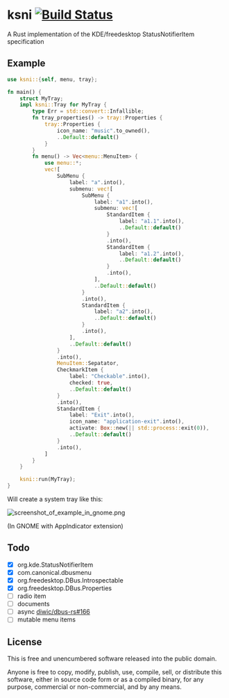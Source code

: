 # ksni [![Build Status](https://travis-ci.com/iovxw/ksni.svg?branch=master)](https://travis-ci.com/iovxw/ksni)

A Rust implementation of the KDE/freedesktop StatusNotifierItem specification

## Example

```rust
use ksni::{self, menu, tray};

fn main() {
    struct MyTray;
    impl ksni::Tray for MyTray {
        type Err = std::convert::Infallible;
        fn tray_properties() -> tray::Properties {
            tray::Properties {
                icon_name: "music".to_owned(),
                ..Default::default()
            }
        }
        fn menu() -> Vec<menu::MenuItem> {
            use menu::*;
            vec![
                SubMenu {
                    label: "a".into(),
                    submenu: vec![
                        SubMenu {
                            label: "a1".into(),
                            submenu: vec![
                                StandardItem {
                                    label: "a1.1".into(),
                                    ..Default::default()
                                }
                                .into(),
                                StandardItem {
                                    label: "a1.2".into(),
                                    ..Default::default()
                                }
                                .into(),
                            ],
                            ..Default::default()
                        }
                        .into(),
                        StandardItem {
                            label: "a2".into(),
                            ..Default::default()
                        }
                        .into(),
                    ],
                    ..Default::default()
                }
                .into(),
                MenuItem::Sepatator,
                CheckmarkItem {
                    label: "Checkable".into(),
                    checked: true,
                    ..Default::default()
                }
                .into(),
                StandardItem {
                    label: "Exit".into(),
                    icon_name: "application-exit".into(),
                    activate: Box::new(|| std::process::exit(0)),
                    ..Default::default()
                }
                .into(),
            ]
        }
    }

    ksni::run(MyTray);
}
```

Will create a system tray like this:

![screenshot_of_example_in_gnome.png](examples/screenshot_of_example_in_gnome.png)

(In GNOME with AppIndicator extension)

## Todo
 - [x] org.kde.StatusNotifierItem
 - [x] com.canonical.dbusmenu
 - [x] org.freedesktop.DBus.Introspectable
 - [x] org.freedesktop.DBus.Properties
 - [ ] radio item
 - [ ] documents
 - [ ] async [diwic/dbus-rs#166](https://github.com/diwic/dbus-rs/issues/166)
 - [ ] mutable menu items

## License

This is free and unencumbered software released into the public domain.

Anyone is free to copy, modify, publish, use, compile, sell, or distribute this software, either in source code form or as a compiled binary, for any purpose, commercial or non-commercial, and by any means.
